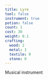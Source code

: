 ```yaml
---
title: Lyre
tool: false
instrument: true
potion: false
count: 1
cost: 30
weight: 0.1
crafting:
  wood: 2
  metal: 1
  textile: 0
  stone: 0
---
```


Musical instrument
